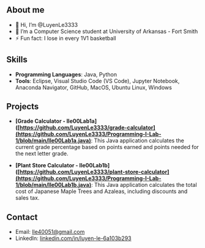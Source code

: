 ## About me
- 👋 Hi, I’m @LuyenLe3333
- 🌱 I’m a Computer Science student at University of Arkansas - Fort Smith
- ⚡ Fun fact: I lose in every 1V1 basketball

## Skills
- **Programming Languages**: Java, Python
- **Tools**: Eclipse, Visual Studio Code (VS Code), Jupyter Notebook, Anaconda Navigator, GitHub, MacOS, Ubuntu Linux, Windows

## Projects
- **[Grade Calculator - lle00Lab1a]([https://github.com/LuyenLe3333/grade-calculator](https://github.com/LuyenLe3333/Programming-I-Lab-1/blob/main/lle00Lab1a.java)**: This Java application calculates the current grade percentage based on points earned and points needed for the next letter grade.
   
- **[Plant Store Calculator - lle00Lab1b]([https://github.com/LuyenLe3333/plant-store-calculator](https://github.com/LuyenLe3333/Programming-I-Lab-1/blob/main/lle00Lab1b.java)**: This Java application calculates the total cost of Japanese Maple Trees and Azaleas, including discounts and sales tax.

## Contact
- Email: [lle40051@gmail.com](mailto:lle40051@gmail.com)
- LinkedIn: [linkedin.com/in/luyen-le-6a103b293](https://www.linkedin.com/in/luyen-le-6a103b293)
